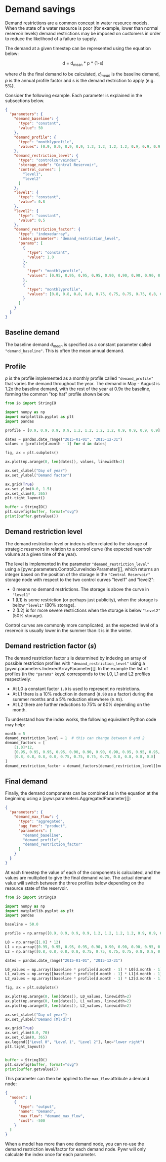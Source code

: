 # Demand savings

Demand restrictions are a common concept in water resource models. When the state of a water resource is poor
(for example, lower than normal reservoir levels) demand restrictions may be imposed on customers in order to reduce
the likelihood of a failure to supply.

The demand at a given timestep can be represented using the equation below:

<p style="text-align: center;">
d = d<sub>mean</sub> * p * (1-s)
</p>

where _d_ is the final demand to be calculated, _d<sub>mean</sub>_ is the baseline demand, _p_ is the annual
profile factor and _s_ is the demand restriction to apply (e.g. 5%).

Consider the following example. Each parameter is explained in the subsections below.

```json
{
  "parameters": {
    "demand_baseline": {
      "type": "constant",
      "value": 50
    },
    "demand_profile": {
      "type": "monthlyprofile",
      "values": [0.9, 0.9, 0.9, 0.9, 1.2, 1.2, 1.2, 1.2, 0.9, 0.9, 0.9, 0.9]
    },
    "demand_restriction_level": {
      "type": "controlcurveindex",
      "storage_node": "Central Reservoir",
      "control_curves": [
        "level1",
        "level2"
      ]
    },
    "level1": {
      "type": "constant",
      "value": 0.8
    },
    "level2": {
      "type": "constant",
      "value": 0.5
    },
    "demand_restriction_factor": {
      "type": "indexedarray",
      "index_parameter": "demand_restriction_level",
      "params": [
        {
          "type": "constant",
          "value": 1.0
        },
        {
          "type": "monthlyprofile",
          "values": [0.95, 0.95, 0.95, 0.95, 0.90, 0.90, 0.90, 0.90, 0.95, 0.95, 0.95, 0.95]
        },
        {
          "type": "monthlyprofile",
          "values": [0.8, 0.8, 0.8, 0.8, 0.75, 0.75, 0.75, 0.75, 0.8, 0.8, 0.8, 0.8]
        }
      ]
    }
  }
}
```

## Baseline demand
The baseline demand _d<sub>mean</sub>_ is specified as a constant parameter called `"demand_baseline"`. This is
often the mean annual demand.

## Profile
_p_ is the profile implemented as a monthly profile called `"demand_profile"` that varies the demand throughout the year. The demand in May -
August is 1.2x the baseline demand, with the rest of the year at 0.9x the baseline, forming the common "top hat" 
profile shown below.

<p align="center">

```python exec="1" html="1"
from io import StringIO

import numpy as np
import matplotlib.pyplot as plt
import pandas

profile = [0.9, 0.9, 0.9, 0.9, 1.2, 1.2, 1.2, 1.2, 0.9, 0.9, 0.9, 0.9]

dates = pandas.date_range("2015-01-01", "2015-12-31")
values = [profile[d.month - 1] for d in dates]

fig, ax = plt.subplots()

ax.plot(np.arange(0, len(dates)), values, linewidth=2)

ax.set_xlabel("Day of year")
ax.set_ylabel("Demand factor")

ax.grid(True)
ax.set_ylim(0.0, 1.5)
ax.set_xlim(0, 365)
plt.tight_layout()

buffer = StringIO()
plt.savefig(buffer, format="svg")
print(buffer.getvalue())
```    
</p>

## Demand restriction level
The demand restriction level or index is often related to the storage of strategic reservoirs in relation to a
control curve (the expected reservoir volume at a given time of the year).

The level is implemented in the parameter `"demand_restriction_level"`
using a [pywr.parameters.ControlCurveIndexParameter][], which returns an integer 
based on the position of the storage in the `"Central Reservoir"` storage node with respect to the two 
control curves "level1" and "level2":

- 0 means no demand restrictions. The storage is above the curve in `"level1"`
- 1 (L1) is some restriction (or perhaps just publicity), when the storage is below `"level1"` (80% storage).
- 2 (L2) is for more severe restrictions when the storage is below `"level2"` (50% storage).
 
Control curves are commonly more complicated, as the expected level of a reservoir is usually lower in the summer than it is
in the winter.

## Demand restriction factor (_s_)
The demand restriction factor _s_ is determined by indexing an array of possible 
restriction profiles with `"demand_restriction_level"` using a [pywr.parameters.IndexedArrayParameter][]. In the example 
the list of profiles (in the `"params"` keys) corresponds to the L0, L1 and
L2 profiles respectively:

- At L0 a constant factor `1.0` is used to represent no restrictions. 
- At L1 there is a 10%  reduction in demand (`0.90` as a factor) during the summer months and a 5% reduction elsewhere (`0.95`). 
- At L2 there are further reductions to 75% or 80% depending on the month.

To understand how the index works, the following equivalent Python code may help:

```python
month = 5
demand_restriction_level = 1  # this can change between 0 and 2
demand_factors = [
    [1.0]*12, 
    [0.95, 0.95, 0.95, 0.95, 0.90, 0.90, 0.90, 0.90, 0.95, 0.95, 0.95, 0.95], 
    [0.8, 0.8, 0.8, 0.8, 0.75, 0.75, 0.75, 0.75, 0.8, 0.8, 0.8, 0.8]
]
demand_restriction_factor = demand_factors[demand_restriction_level][month - 1]
```

## Final demand
Finally, the demand components can be combined as in the equation at the beginning using a [pywr.parameters.AggregatedParameter][]:

```json
{
  "parameters": {
    "demand_max_flow": {
      "type": "aggregated",
      "agg_func": "product",
      "parameters": [
        "demand_baseline",
        "demand_profile",
        "demand_restriction_factor"
      ]
    }
  }
}
```

At each timestep the value of each of the components is calculated, and the values are multiplied to give the final demand value.
The actual demand value will switch between the three profiles below depending on the resource state of the reservoir.

```python exec="1" html="1"
from io import StringIO

import numpy as np
import matplotlib.pyplot as plt
import pandas

baseline = 50.0

profile = np.array([0.9, 0.9, 0.9, 0.9, 1.2, 1.2, 1.2, 1.2, 0.9, 0.9, 0.9, 0.9])

L0 = np.array([1.0] * 12)
L1 = np.array([0.95, 0.95, 0.95, 0.95, 0.90, 0.90, 0.90, 0.90, 0.95, 0.95, 0.95, 0.95])
L2 = np.array([0.8, 0.8, 0.8, 0.8, 0.75, 0.75, 0.75, 0.75, 0.8, 0.8, 0.8, 0.8])

dates = pandas.date_range("2015-01-01", "2015-12-31")

L0_values = np.array([baseline * profile[d.month - 1] * L0[d.month - 1] for d in dates])
L1_values = np.array([baseline * profile[d.month - 1] * L1[d.month - 1] for d in dates])
L2_values = np.array([baseline * profile[d.month - 1] * L2[d.month - 1] for d in dates])

fig, ax = plt.subplots()

ax.plot(np.arange(0, len(dates)), L0_values, linewidth=2)
ax.plot(np.arange(0, len(dates)), L1_values, linewidth=2)
ax.plot(np.arange(0, len(dates)), L2_values, linewidth=2)

ax.set_xlabel("Day of year")
ax.set_ylabel("Demand [Ml/d]")

ax.grid(True)
ax.set_ylim(0.0, 70)
ax.set_xlim(0, 365)
ax.legend(["Level 0", "Level 1", "Level 2"], loc="lower right")
plt.tight_layout()


buffer = StringIO()
plt.savefig(buffer, format="svg")
print(buffer.getvalue())
```

This parameter can then be applied to the ``max_flow`` attribute a demand node:

```json
{
  "nodes": [
    {
      "type": "output",
      "name": "Demand",
      "max_flow": "demand_max_flow",
      "cost": -500
    }
  ]
}
```

When a model has more than one demand node, you can re-use the demand restriction level/factor for each demand node.
Pywr will only calculate the index once for each parameter.